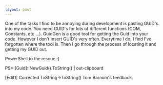 ```yaml
---
layout: post
---
```

One of the tasks I find to be annoying during development is pasting GUID's
into my code.  You need GUID's for lots of different functions (COM,
Constants, etc ...).  GuidGen is a good tool for getting the Guid into your
code.  However I don't insert GUID's very often.  Everytime I do, I find I've
forgotten where the tool is.  Then I go through the process of locating it and
getting my GUID out.

PowerShell to the rescue :)

PS> [Guid]::NewGuid().ToString() | out-clipboard

 [Edit1] Corrected ToString->ToString() Tom Barnum's feedback.

